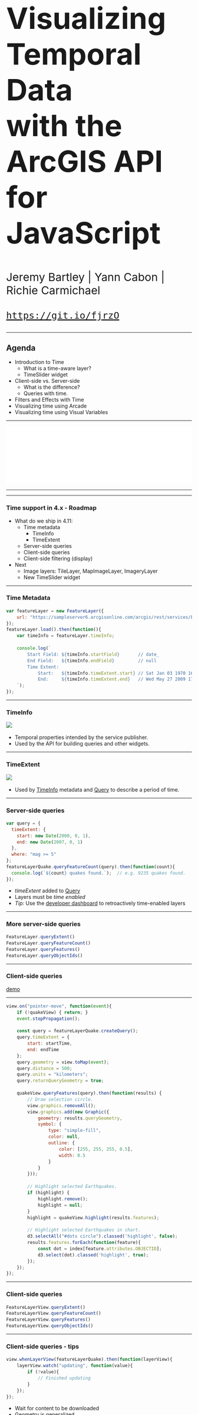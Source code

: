 <!-- .slide: data-background="../../reveal.js/img/2019/uc/bg-1.png" -->

<h1 style="font-size: 80px;">Visualizing Temporal Data<br>with the ArcGIS API for JavaScript</h1>
<p style="font-size: 30px;">Jeremy Bartley | Yann Cabon | Richie Carmichael</a></p>
<p style="font-size: 30px;"><a href="https://git.io/fjrzO"><code>https://git.io/fjrzO</code></a></p>

---

<!-- .slide: data-background="../../reveal.js/img/2019/uc/bg-2.png" -->

## Agenda

- Introduction to Time
  - What is a time-aware layer?
  - TimeSlider widget
- Client-side vs. Server-side
  - What is the difference?
  - Queries with time.
- Filters and Effects with Time
- Visualizing time using Arcade
- Visualizing time using Visual Variables

---

<!-- .slide: data-background="../../reveal.js/img/2019/uc/bg-3.png" -->
<img src="../../reveal.js/img/esri-science-logo-white.png" style="border: 0px; background:none; box-shadow: none;">

---

<!-- .slide: data-background="../../reveal.js/img/2019/uc/bg-5.png" -->

---

<!-- .slide: data-background="../../reveal.js/img/2019/uc/bg-3.png" -->

### Time support in 4.x - Roadmap

- What do we ship in 4.11:
  - Time metadata
    - TimeInfo
    - TimeExtent
  - Server-side queries
  - Client-side queries
  - Client-side filtering (display)
- Next
  - Image layers: TileLayer, MapImageLayer, ImageryLayer
  - New TimeSlider widget

---

<!-- .slide: data-background="../../reveal.js/img/2019/uc/bg-3.png" -->

### Time Metadata

```js
var featureLayer = new FeatureLayer({
    url: "https://sampleserver6.arcgisonline.com/arcgis/rest/services/Earthquakes_Since1970/FeatureServer/0"
});
featureLayer.load().then(function(){
    var timeInfo = featureLayer.timeInfo;

    console.log(`
        Start Field: ${timeInfo.startField}       // date_
        End Field:   ${timeInfo.endField}         // null
        Time Extent:
            Start:   ${timeInfo.timeExtent.start} // Sat Jan 03 1970 16:00:00 GMT-0800 (Pacific Standard Time)
            End:     ${timeInfo.timeExtent.end}   // Wed May 27 2009 17:00:00 GMT-0700 (Pacific Daylight Time)
    `);
});
```

---

<!-- .slide: data-background="../../reveal.js/img/2019/uc/bg-3.png" -->

### TimeInfo

![](./timeinfo.png)
- Temporal properties intended by the service publisher.
- Used by the API for building queries and other widgets.

---

<!-- .slide: data-background="../../reveal.js/img/2019/uc/bg-3.png" -->

### TimeExtent

![](./timeextent.png)
- Used by [TimeInfo](https://developers.arcgis.com/javascript/latest/api-reference/esri-layers-support-TimeInfo.html) metadata and [Query](https://developers.arcgis.com/javascript/latest/api-reference/esri-tasks-support-Query.html) to describe a period of time.

---

<!-- .slide: data-background="../../reveal.js/img/2019/uc/bg-3.png" -->

### Server-side queries

```js
var query = {
  timeExtent: {
    start: new Date(2000, 0, 1),
    end: new Date(2007, 0, 1)
  },
  where: "mag >= 5"
};
featureLayerQuake.queryFeatureCount(query).then(function(count){
  console.log(`${count} quakes found.`);  // e.g. 9235 quakes found.
});
```

- _timeExtent_ added to [Query](https://developers.arcgis.com/javascript/latest/api-reference/esri-tasks-support-Query.html)
- Layers must be _time enabled_
- *Tip:* Use the [developer dashboard](https://developers.arcgis.com/dashboard) to retroactively time-enabled layers

---

<!-- .slide: data-background="../../reveal.js/img/2019/uc/bg-3.png" -->

### More server-side queries

```js
FeatureLayer.queryExtent()
FeatureLayer.queryFeatureCount()
FeatureLayer.queryFeatures()
FeatureLayer.queryObjectIds()
```

---

<!-- .slide: data-background="../../reveal.js/img/2019/uc/bg-3.png" -->

### Client-side queries

[demo](https://richiecarmichael.github.io/quake-map/index.html)

---

<!-- .slide: data-background="../../reveal.js/img/2019/uc/bg-3.png" -->

```js
view.on("pointer-move", function(event){
    if (!quakeView) { return; }
    event.stopPropagation();

    const query = featureLayerQuake.createQuery();
    query.timeExtent = {
        start: startTime,
        end: endTime
    };
    query.geometry = view.toMap(event);
    query.distance = 500;
    query.units = "kilometers";
    query.returnQueryGeometry = true;

    quakeView.queryFeatures(query).then(function(results) {
        // Draw selection circle.
        view.graphics.removeAll();
        view.graphics.add(new Graphic({
            geometry: results.queryGeometry,
            symbol: {
                type: "simple-fill",
                color: null,
                outline: {
                    color: [255, 255, 255, 0.5],
                    width: 0.5
                }
            }
        }));

        // Highlight selected Earthquakes.
        if (highlight) {
            highlight.remove();
            highlight = null;
        }
        highlight = quakeView.highlight(results.features);

        // Highlight selected Earthquakes in chart.
        d3.selectAll("#dots circle").classed('highlight', false);
        results.features.forEach(function(feature){
            const dot = index[feature.attributes.OBJECTID];
            d3.select(dot).classed('highlight', true);
        });
    });
});
```

---

<!-- .slide: data-background="../../reveal.js/img/2019/uc/bg-3.png" -->

### Client-side queries

```js
FeatureLayerView.queryExtent()
FeatureLayerView.queryFeatureCount()
FeatureLayerView.queryFeatures()
FeatureLayerView.queryObjectIds()
```

---

<!-- .slide: data-background="../../reveal.js/img/2019/uc/bg-3.png" -->

### Client-side queries - tips

```js
view.whenLayerView(featureLayerQuake).then(function(layerView){
    layerView.watch("updating", function(value){
        if (!value){
            // Finished updating
        }
    });
});
```

- Wait for content to be downloaded
- Geometry is generalized
- Restrict queries to information in visual extent

---

<!-- .slide: data-background="../../reveal.js/img/2019/uc/bg-3.png" -->

### Client-side filtering

![](./client-side-filter-2.gif)

---

<!-- .slide: data-background="../../reveal.js/img/2019/uc/bg-3.png" -->

### Enabling client-side filtering

```js
var quakeView = null;
view.whenLayerView(featureLayerQuake).then(function(layerView){
    quakeView = layerView;
});
```

```js
function updateMapView(startDate, endDate) {
    quakeView.filter = {
        where: "mag >= 5",
        timeExtent: {
            start: startDate,
            end: endDate
        }
    };
}
```

---

<!-- .slide: data-background="../../reveal.js/img/2019/uc/bg-3.png" -->

<!-- Animated gif showing an outside effect. -->
![](./client-side-filter-3.gif)

---

<!-- .slide: data-background="../../reveal.js/img/2019/uc/bg-3.png" -->

### Filtering with effects

```js
function updateMapView(startDate, endDate) {
    quakeView.effect = {
        filter: {
            where: "mag >= 5",
            timeExtent: {
                start: startDate,
                end: endDate
            }
        },
        includedEffect: null,
        excludedEffect: "saturate(0%) opacity(25%)"
    };
}
```

---

<!-- .slide: data-background="../../reveal.js/img/2019/uc/bg-3.png" -->

### Supported effects

```css
brightness(0.4);
contrast(200%);
grayscale(50%);
hue-rotate(90deg);
invert(75%);
opacity(25%);
saturate(30%);
sepia(60%);
```

---

<!-- .slide: data-background="../../reveal.js/img/2019/uc/bg-3.png" -->

## Visualizing time using Arcade: Color earthquakes by age

---

<!-- .slide: data-background="../../reveal.js/img/2019/uc/bg-3.png" -->

## Visualizing time using Visual Variables

[![./demos/animate_vv/animate_vv.png](./demos/animate_vv/animate_vv.png)](./demos/animate_vv/animate_vv.1.html)
